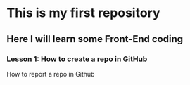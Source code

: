 # This is my first repository
## Here I will learn some Front-End coding
### Lesson 1: How to create a repo in GitHub
How to report a repo in Github
